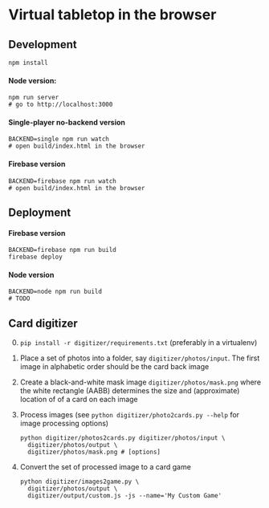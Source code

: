 # Virtual tabletop in the browser

## Development

    npm install

#### Node version:

    npm run server
    # go to http://localhost:3000

#### Single-player no-backend version

    BACKEND=single npm run watch
    # open build/index.html in the browser

#### Firebase version

    BACKEND=firebase npm run watch
    # open build/index.html in the browser

## Deployment

#### Firebase version

    BACKEND=firebase npm run build
    firebase deploy

#### Node version

    BACKEND=node npm run build
    # TODO

## Card digitizer

 0. `pip install -r digitizer/requirements.txt` (preferably in a virtualenv)
 1. Place a set of photos into a folder, say `digitizer/photos/input`. The
    first image in alphabetic order should be the card back image
 2. Create a black-and-white mask image `digitizer/photos/mask.png` where the
    white rectangle (AABB) determines the size and (approximate) location of
    of a card on each image
 3. Process images (see `python digitizer/photo2cards.py --help` for image processing options)

        python digitizer/photos2cards.py digitizer/photos/input \
          digitizer/photos/output \
          digitizer/photos/mask.png # [options]

 4. Convert the set of processed image to a card game

        python digitizer/images2game.py \
          digitizer/photos/output \
          digitizer/output/custom.js -js --name='My Custom Game'
